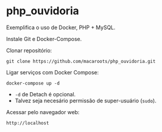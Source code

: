 # php_ouvidoria
Exemplifica o uso de Docker, PHP + MySQL.

Instale Git e Docker-Compose.

Clonar repositório:
```
git clone https://github.com/macaroots/php_ouvidoria.git
```

Ligar serviços com Docker Compose:
```
docker-compose up -d
```
* ```-d``` de Detach é opcional.
* Talvez seja necesário permissão de super-usuário (```sudo```).

Acessar pelo navegador web:
```
http://localhost
```
